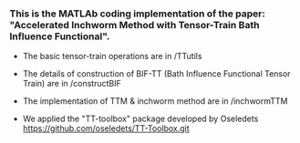 ### This is the MATLAb coding implementation of the paper: **"Accelerated Inchworm Method with Tensor-Train Bath Influence Functional"**.

- The basic tensor-train operations are in /TTutils

- The details of construction of BIF-TT (Bath Influence Functional Tensor Train) are in /constructBIF

- The implementation of TTM & inchworm method are in /inchwormTTM

- We applied the "TT-toolbox" package developed by Oseledets https://github.com/oseledets/TT-Toolbox.git




